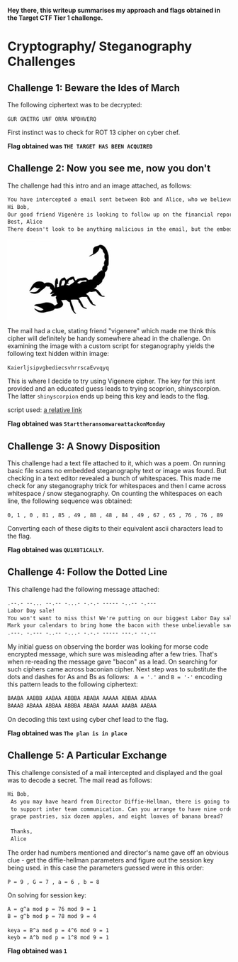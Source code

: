 **Hey there, this writeup summarises my approach and flags obtained in the Target CTF Tier 1 challenge.**

# Cryptography/ Steganography Challenges

## Challenge 1: Beware the Ides of March

The following ciphertext was to be decrypted:

`GUR GNETRG UNF ORRA NPDHVERQ`

First instinct was to check for ROT 13 cipher on cyber chef. 

**Flag obtained was `THE TARGET HAS BEEN ACQUIRED`**

## Challenge 2: Now you see me, now you don't

The challenge had this intro and an image attached, as follows:

```markdown
You have intercepted a email sent between Bob and Alice, who we believe to be members of Shiny Scorpion. See a transcription of the message below:
Hi Bob,
Our good friend Vigenère is looking to follow up on the financial reports you're working on. Can you give me a timeline on when you think they would be ready to share out?
Best, Alice
There doesn't look to be anything malicious in the email, but the embedded photo in the email hit the automated threat detection. Can you find the true message of the email?
```
![scorpion image](email_scorpion.jpg)

The mail had a clue, stating friend "vigenere" which made me think this cipher will definitely be handy somewhere ahead in the challenge. On examining the image with a custom script for steganography yields the following text hidden within image:

`KaierljsipvgbediecsvhrrscaEvvqyq`

This is where I decide to try using Vigenere cipher. The key for this isnt provided and an educated guess leads to trying scoprion, shinyscorpion. The latter `shinyscorpion` ends up being this key and leads to the flag.

script used: [a relative link](steg.py)

**Flag obtained was `StarttheransomwareattackonMonday`**



## Challenge 3: A Snowy Disposition

This challenge had a text file attached to it, which was a poem. On running basic file scans no embedded steganography text or image was found. But checking in a text editor revealed a bunch of whitespaces. This made me check for any steganography trick for whitespaces and then I came across whitespace / snow steganography. 
On counting the whitespaces on each line, the following sequence was obtained:

`0, 1 , 0 , 81 , 85 , 49 , 88 , 48 , 84 , 49 , 67 , 65 , 76 , 76 , 89`

Converting each of these digits to their equivalent ascii characters lead to the flag.

**Flag obtained was `QU1X0T1CALLY`.**

## Challenge 4: Follow the Dotted Line

This challenge had the following message attached:

```markdown
.--.- --... --.-- -...- -.-.- ----- -..-- -.---
Labor Day sale!
You won't want to miss this! We're putting on our biggest Labor Day sale yet.
Mark your calendars to bring home the bacon with these unbelievable savings!
.---. -.--- -..-- -...- -.-.- ----- ---.- --.--
```
My initial guess on observing the border was looking for morse code encrypted message, which sure was misleading after a few tries. That's when re-reading the message gave "bacon" as a lead. On searching for such ciphers came across baconian cipher. Next step was to substitute the dots and dashes for As and Bs as follows:
` A = '.'` and `B = '-'`
encoding this pattern leads to the following ciphertext:

```markdown
BAABA AABBB AABAA ABBBA ABABA AAAAA ABBAA ABAAA
BAAAB ABAAA ABBAA ABBBA ABABA AAAAA AAABA AABAA
```
On decoding this text using cyber chef lead to the flag.

**Flag obtained was `The plan is in place`**

## Challenge 5: A Particular Exchange

This challenge consisted of a mail intercepted and displayed and the goal was to decode a secret. The mail read as follows:

```markdown
Hi Bob,
 As you may have heard from Director Diffie-Hellman, there is going to be a party
 to support inter team communication. Can you arrange to have nine orders of papaya salad, seven orders of the
 grape pastries, six dozen apples, and eight loaves of banana bread?

 Thanks,
 Alice
```
The order had numbers mentioned and director's name gave off an obvious clue - get the diffie-hellman parameters and figure out the session key being used.
in this case the parameters guessed were in this order:

`P = 9 , G = 7 , a = 6 , b = 8`

On solving for session key:

```
A = g^a mod p = 76 mod 9 = 1
B = g^b mod p = 78 mod 9 = 4

keya = B^a mod p = 4^6 mod 9 = 1
keyb = A^b mod p = 1^8 mod 9 = 1
```

**Flag obtained was `1`**